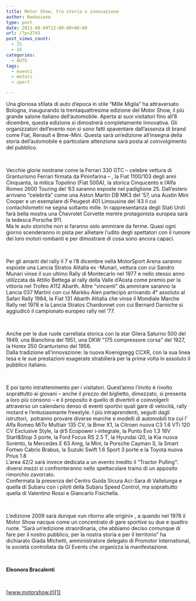 ```yaml
---
title: Motor Show, tra storia e innovazione
author: Redazione
type: post
date: 2011-08-04T22:00:00+00:00
url: /?p=3743
post_views_count:
  - 15
  - 15
categories:
  - AUTO
tags:
  - eventi
  - motori
  - sport

---
```

Una gloriosa sfilata di auto d&#8217;epoca in stile &ldquo;Mille Miglia&rdquo; ha attraversato Bologna, inaugurando la trentaquattresima edizione del Motor Show, il pi&ugrave; grande salone italiano dell&#8217;automobile. Aperta ai suoi visitatori fino all&#8217;8 dicembre, questa edizione si dimostrer&agrave; completamente innovativa. Gli organizzatori dell&#8217;evento non si sono fatti spaventare dall&#8217;assenza di brand come Fiat, Renault e Bmw&#45;Mini. Questa sar&agrave; un&#8217;edizione all&#8217;insegna della storia dell&#8217;automobile e particolare attenzione sar&agrave; posta al coinvolgimento del pubblico.

&nbsp;

Vecchie glorie nostrane come la Ferrari 330 GTC &ndash; celebre vettura di Granturismo Ferrari firmata da Pininfarina &ndash; , la Fiat 1100/103 degli anni Cinquanta, la mitica Topolino (Fiat 500A), la storica Cinqucento e l&#8217;Alfa Romeo 2600 Touring del &#8217;63 saranno esposte nel padiglione 25. Dall&#8217;estero arrivano &ldquo;celebrit&agrave;&rdquo; come una Aston Martin DB MK3 del &#8217;57, una Austin Mini Cooper e un esemplare di Peugeot 401 Limousine del &#8217;43 il cui contachilometri ne segna soltanto mille. In rappresentanza degli Stati Uniti far&agrave; bella mostra una Chevrolet Corvette mentre protagonista europea sar&agrave; la tedesca Porsche 911.  
Ma le auto storiche non si faranno solo ammirare da ferme. Quasi ogni giorno scenderanno in pista per allietare l&#8217;udito degli spettatori con il rumore dei loro motori rombanti e per dimostrare di cosa sono ancora capaci.

&nbsp;

Per gli amanti del rally il 7 e l&#8217;8 dicembre nella MotorSport Arena saranno esposte una Lancia Stratos Alitalia ex &#45;Munari, vettura con cui Sandro Munari vinse il suo ultimo Rally di Montecarlo nel 1977 e nello stesso anno utilizzata da Attilio Bettega al rally della Valle d&#8217;Aosta come premio per la vittoria nel Trofeo A112 Abarth. Altre &ldquo;vincenti&rdquo; da ammirare saranno la Lancia 037 Martini con cui Markku Alen partecip&ograve; arrivando 4&deg; assoluto al Safari Rally 1984, la Fiat 131 Abarth Alitalia che vinse il Mondiale Marche Rally nel 1978 e la Lancia Stratos Chardonnet con cui Bernard Darniche si aggiudic&ograve; il campionato europeo rally nel &#8217;77.

&nbsp;

Anche per le due ruote carrellata storica con la star Gilera Saturno 500 del 1949, una Bianchina del 1951, una DKW "175 compressore corsa" del 1927, la Horex 350 Granturismo del 1956.  
Dalla tradizione all&#8217;innovazione: la nuova Koenigsegg CCXR, con la sua linea tesa e le sue prestazioni esagerate strabilier&agrave; per la prima volta in assoluto il pubblico italiano.

&nbsp;

E poi tanto intrattenimento per i visitatori. Quest&#8217;anno l&#8217;invito &egrave; rivolto soprattutto ai giovani &ndash; anche il prezzo del biglietto, dimezzato, si presenta a loro pi&ugrave; consono &ndash; e il proposito &egrave; quello di divertirli e coinvolgerli attraverso un calendario denso di eventi sportivi quali gare di velocit&agrave;, rally motard e l&#8217;entusiasmante freestyle. I pi&ugrave; intraprendenti, seguiti dagli istruttori,&nbsp; potranno provare diverse marche e modelli di automobili tra cui l&#8217; Alfa Romeo MiTo Multiair 135 CV, la Bmw X1, la Citroen nuova C3 1.6 VTi 120 CV Exclusive Style, la dr5 Ecopower i&#45;integrale, la Punto Evo 1.3 16V Start&Stop 3 porte, la Ford Focus RS 2.5 T, la Hyundai i20, la Kia nuova Sorento, la Mercedes E 63 Amg, la Mini, la Porsche Cayman S, la Smart Fortwo Cabrio Brabus, la Suzuki Swift 1.6 Sport 3 porte e la Toyota nuova Prius 1.8  
L&#8217;area 42/2 sar&agrave; invece dedicata a un evento inedito il &ldquo;Tractor Pulling&rdquo;: diversi mezzi si confronteranno nello spettacolare traino di un apposito rimorchio zavorrato.  
Confermata la presenza del Centro Guida Sicura Aci&#45;Sara di Vallelunga e quella di Subaru con i piloti della Subaru Speed Control, ma soprattutto quella di Valentino Rossi e Giancarlo Fisichella.

&nbsp;

L&#8217;edizione 2009 sar&agrave; dunque &laquo;un ritorno alle origini&raquo; , a quando nel 1976 il Motor Show nacque come un concentrato di gare sportive su due e quattro ruote. &ldquo;Sar&agrave; un&#8217;edizione straordinaria, che abbiamo deciso comunque di fare per il nostro pubblico, per la nostra storia e per il territorio&rdquo; ha dichiarato Giada Michetti, amministratore delegato di Promotor International, la societ&agrave; controllata da Gl Events che organizza la manifestazione.

&nbsp;

**Eleonora Bracalenti**

&nbsp;

[www.motorshow.it][1]

 [1]: https://www.motorshow.it